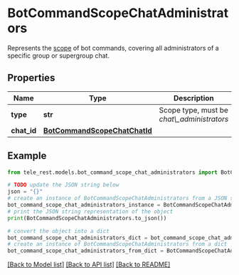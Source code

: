 # BotCommandScopeChatAdministrators

Represents the [scope](https://core.telegram.org/bots/api/#botcommandscope) of bot commands, covering all administrators of a specific group or supergroup chat.

## Properties

Name | Type | Description | Notes
------------ | ------------- | ------------- | -------------
**type** | **str** | Scope type, must be *chat\\_administrators* | [default to 'chat_administrators']
**chat_id** | [**BotCommandScopeChatChatId**](BotCommandScopeChatChatId.md) |  | 

## Example

```python
from tele_rest.models.bot_command_scope_chat_administrators import BotCommandScopeChatAdministrators

# TODO update the JSON string below
json = "{}"
# create an instance of BotCommandScopeChatAdministrators from a JSON string
bot_command_scope_chat_administrators_instance = BotCommandScopeChatAdministrators.from_json(json)
# print the JSON string representation of the object
print(BotCommandScopeChatAdministrators.to_json())

# convert the object into a dict
bot_command_scope_chat_administrators_dict = bot_command_scope_chat_administrators_instance.to_dict()
# create an instance of BotCommandScopeChatAdministrators from a dict
bot_command_scope_chat_administrators_from_dict = BotCommandScopeChatAdministrators.from_dict(bot_command_scope_chat_administrators_dict)
```
[[Back to Model list]](../README.md#documentation-for-models) [[Back to API list]](../README.md#documentation-for-api-endpoints) [[Back to README]](../README.md)


